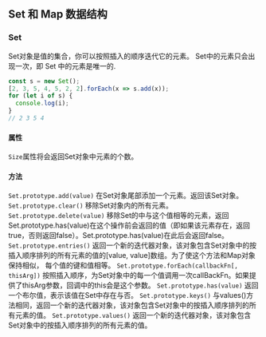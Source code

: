 <!--
 * @Author: your name
 * @Date: 2020-09-23 21:36:48
 * @LastEditTime: 2020-09-23 22:02:36
 * @LastEditors: Please set LastEditors
 * @Description: In User Settings Edit
 * @FilePath: /node/gitbook/diary/内置对象Set和Map.md
-->
## Set 和 Map 数据结构
### Set
Set对象是值的集合，你可以按照插入的顺序迭代它的元素。 Set中的元素只会出现一次，即 Set 中的元素是唯一的.
``` js 
const s = new Set();
[2, 3, 5, 4, 5, 2, 2].forEach(x => s.add(x));
for (let i of s) {
  console.log(i);
}
// 2 3 5 4
```
#### 属性
`Size`属性将会返回Set对象中元素的个数。
#### 方法
`Set.prototype.add(value)`
在Set对象尾部添加一个元素。返回该Set对象。
`Set.prototype.clear()`
移除Set对象内的所有元素。
`Set.prototype.delete(value)`
移除Set的中与这个值相等的元素，返回Set.prototype.has(value)在这个操作前会返回的值（即如果该元素存在，返回true，否则返回false）。Set.prototype.has(value)在此后会返回false。
`Set.prototype.entries()`
返回一个新的迭代器对象，该对象包含Set对象中的按插入顺序排列的所有元素的值的[value, value]数组。为了使这个方法和Map对象保持相似， 每个值的键和值相等。
`Set.prototype.forEach(callbackFn[, thisArg])`
按照插入顺序，为Set对象中的每一个值调用一次callBackFn。如果提供了thisArg参数，回调中的this会是这个参数。
`Set.prototype.has(value)`
返回一个布尔值，表示该值在Set中存在与否。
`Set.prototype.keys()`
与values()方法相同，返回一个新的迭代器对象，该对象包含Set对象中的按插入顺序排列的所有元素的值。
`Set.prototype.values()`
返回一个新的迭代器对象，该对象包含Set对象中的按插入顺序排列的所有元素的值。
